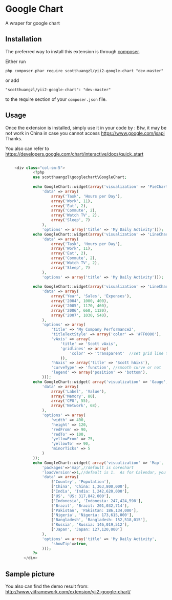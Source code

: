 Google Chart
============
A wraper for google chart

Installation
------------

The preferred way to install this extension is through [composer](http://getcomposer.org/download/).

Either run

```
php composer.phar require scotthuangzl/yii2-google-chart "dev-master"
```

or add

```
"scotthuangzl/yii2-google-chart": "dev-master"
```

to the require section of your `composer.json` file.


Usage
-----

Once the extension is installed, simply use it in your code by  :
Btw, it may be not work in China in case you cannot access https://www.google.com/jsapi
Thanks.

You also can refer to https://developers.google.com/chart/interactive/docs/quick_start

```php

    <div class="col-sm-5">
            <?php
            use scotthuangzl\googlechart\GoogleChart;
    
            echo GoogleChart::widget(array('visualization' => 'PieChart',
                'data' => array(
                    array('Task', 'Hours per Day'),
                    array('Work', 11),
                    array('Eat', 2),
                    array('Commute', 2),
                    array('Watch TV', 2),
                    array('Sleep', 7)
                ),
                'options' => array('title' => 'My Daily Activity')));
            echo GoogleChart::widget(array('visualization' => 'LineChart',
                'data' => array(
                    array('Task', 'Hours per Day'),
                    array('Work', 11),
                    array('Eat', 2),
                    array('Commute', 2),
                    array('Watch TV', 2),
                    array('Sleep', 7)
                ),
                'options' => array('title' => 'My Daily Activity')));
    
            echo GoogleChart::widget(array('visualization' => 'LineChart',
                'data' => array(
                    array('Year', 'Sales', 'Expenses'),
                    array('2004', 1000, 400),
                    array('2005', 1170, 460),
                    array('2006', 660, 1120),
                    array('2007', 1030, 540),
                ),
                'options' => array(
                    'title' => 'My Company Performance2',
                    'titleTextStyle' => array('color' => '#FF0000'),
                    'vAxis' => array(
                        'title' => 'Scott vAxis',
                        'gridlines' => array(
                            'color' => 'transparent'  //set grid line transparent
                        )),
                    'hAxis' => array('title' => 'Scott hAixs'),
                    'curveType' => 'function', //smooth curve or not
                    'legend' => array('position' => 'bottom'),
                )));
            echo GoogleChart::widget( array('visualization' => 'Gauge', 'packages' => 'gauge',
                'data' => array(
                    array('Label', 'Value'),
                    array('Memory', 80),
                    array('CPU', 55),
                    array('Network', 68),
                ),
                'options' => array(
                    'width' => 400,
                    'height' => 120,
                    'redFrom' => 90,
                    'redTo' => 100,
                    'yellowFrom' => 75,
                    'yellowTo' => 90,
                    'minorTicks' => 5
                )
            ));
            echo GoogleChart::widget( array('visualization' => 'Map',
                'packages'=>'map',//default is corechart
                'loadVersion'=>1,//default is 1.  As for Calendar, you need change to 1.1
                'data' => array(
                    ['Country', 'Population'],
                    ['China', 'China: 1,363,800,000'],
                    ['India', 'India: 1,242,620,000'],
                    ['US', 'US: 317,842,000'],
                    ['Indonesia', 'Indonesia: 247,424,598'],
                    ['Brazil', 'Brazil: 201,032,714'],
                    ['Pakistan', 'Pakistan: 186,134,000'],
                    ['Nigeria', 'Nigeria: 173,615,000'],
                    ['Bangladesh', 'Bangladesh: 152,518,015'],
                    ['Russia', 'Russia: 146,019,512'],
                    ['Japan', 'Japan: 127,120,000']
                ),
                'options' => array('title' => 'My Daily Activity',
                    'showTip'=>true,
                )));
            ?>
        </div>
```

Sample picture
-----
You also can find the demo result from:
http://www.yiiframework.com/extension/yii2-google-chart/